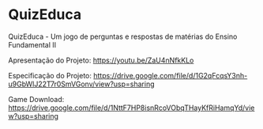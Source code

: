 # QuizEduca
QuizEduca - Um jogo de perguntas e respostas de matérias do Ensino Fundamental II

Apresentação do Projeto: https://youtu.be/ZaU4nNfkKLo

Especificação do Projeto: https://drive.google.com/file/d/1G2qFcqsY3nh-u9GbWlJ22T7r0SmVGonv/view?usp=sharing

Game Download: https://drive.google.com/file/d/1NttF7HP8isnRcoVObqTHayKfRiHamqYd/view?usp=sharing
